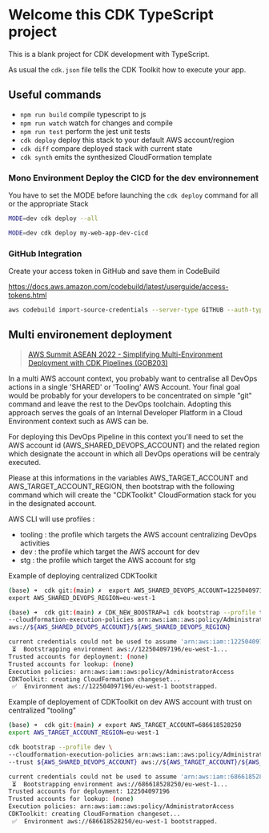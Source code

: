 # Welcome this CDK TypeScript project

This is a blank project for CDK development with TypeScript.

As usual the `cdk.json` file tells the CDK Toolkit how to execute your app.

## Useful commands

* `npm run build`   compile typescript to js
* `npm run watch`   watch for changes and compile
* `npm run test`    perform the jest unit tests
* `cdk deploy`      deploy this stack to your default AWS account/region
* `cdk diff`        compare deployed stack with current state
* `cdk synth`       emits the synthesized CloudFormation template


### Mono Environment Deploy the CICD for the dev environnement 

You have to set the MODE before launching the `cdk deploy` command for all or the appropriate Stack


```sh
MODE=dev cdk deploy --all
```

```sh
MODE=dev cdk deploy my-web-app-dev-cicd
```

### GitHub Integration

Create your access token in GitHub and save them in CodeBuild

https://docs.aws.amazon.com/codebuild/latest/userguide/access-tokens.html

```sh
aws codebuild import-source-credentials --server-type GITHUB --auth-type PERSONAL_ACCESS_TOKEN --token <<Token>>
```

## Multi environement deployment

> [AWS Summit ASEAN 2022 - Simplifying Multi-Environment Deployment with CDK Pipelines (GOB203)](https://youtu.be/D4TVphcvOoY?si=sxYZiRO57dEJnMAU)

In a multi AWS account context, you probably want to centralise all DevOps actions in a single 'SHARED' or 'Tooling' AWS Account.
Your final goal would be probably for your developers to be concentrated on simple "git" command and leave the rest to the DevOps toolchain.
Adopting this approach serves the goals of an Internal Developer Platform in a Cloud Environment context such as AWS can be.

For deploying this DevOps Pipeline in this context you'll need to set the AWS account id (AWS_SHARED_DEVOPS_ACCOUNT) and the related region which designate the account in which all DevOps operations will be centraly executed.

Please at this informations in the variables AWS_TARGET_ACCOUNT and AWS_TARGET_ACCOUNT_REGION, 
then bootstrap with the following command which will create the "CDKToolkit" CloudFormation stack for you in the designated account.

AWS CLI will use profiles : 
- tooling : the profile which targets the AWS account centralizing DevOps activities
- dev : the profile which target the AWS account for dev 
- stg : the profile which target the AWS account for stg

Example of deploying centralized CDKToolkit

```sh
(base) ➜  cdk git:(main) ✗  export AWS_SHARED_DEVOPS_ACCOUNT=122504097196 \
export AWS_SHARED_DEVOPS_REGION=eu-west-1

(base) ➜  cdk git:(main) ✗ CDK_NEW_BOOSTRAP=1 cdk bootstrap --profile tooling \
--cloudformation-execution-policies arn:aws:iam::aws:policy/AdministratorAccess \
aws://${AWS_SHARED_DEVOPS_ACCOUNT}/${AWS_SHARED_DEVOPS_REGION}

current credentials could not be used to assume 'arn:aws:iam::122504097196:role/cdk-hnb659fds-lookup-role-122504097196-eu-west-1', but are for the right account. Proceeding anyway.
 ⏳  Bootstrapping environment aws://122504097196/eu-west-1...
Trusted accounts for deployment: (none)
Trusted accounts for lookup: (none)
Execution policies: arn:aws:iam::aws:policy/AdministratorAccess
CDKToolkit: creating CloudFormation changeset...
 ✅  Environment aws://122504097196/eu-west-1 bootstrapped.
```

Example of deployement of CDKToolkit on dev AWS account with trust on centralized "tooling"

```sh
(base) ➜  cdk git:(main) ✗ export AWS_TARGET_ACCOUNT=686618528250
export AWS_TARGET_ACCOUNT_REGION=eu-west-1

cdk bootstrap --profile dev \
--cloudformation-execution-policies arn:aws:iam::aws:policy/AdministratorAccess \
--trust ${AWS_SHARED_DEVOPS_ACCOUNT} aws://${AWS_TARGET_ACCOUNT}/${AWS_TARGET_ACCOUNT_REGION}

current credentials could not be used to assume 'arn:aws:iam::686618528250:role/cdk-hnb659fds-lookup-role-686618528250-eu-west-1', but are for the right account. Proceeding anyway.
 ⏳  Bootstrapping environment aws://686618528250/eu-west-1...
Trusted accounts for deployment: 122504097196
Trusted accounts for lookup: (none)
Execution policies: arn:aws:iam::aws:policy/AdministratorAccess
CDKToolkit: creating CloudFormation changeset...
 ✅  Environment aws://686618528250/eu-west-1 bootstrapped.

```
